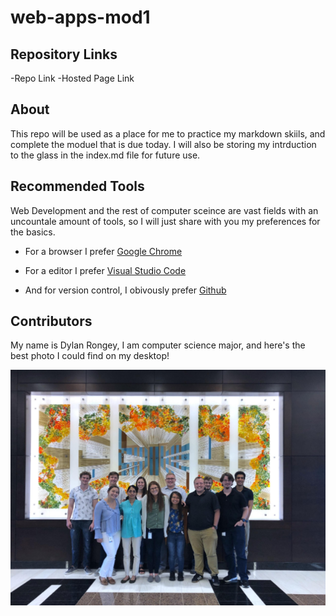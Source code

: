 # web-apps-mod1


## Repository Links

-Repo Link
-Hosted Page Link



## About
This repo will be used as a place for me to practice my markdown skiils, and complete the moduel that is due today. I will also be storing my intrduction to the glass in the index.md file for future use.


## Recommended Tools
Web Development and the rest of computer sceince are vast fields with an uncountale amount of tools, so I will just share with you my preferences for the basics.

- For a browser I prefer
 [Google Chrome](https://www.google.com/chrome/)

- For a editor I prefer
[Visual Studio Code](https://code.visualstudio.com/)

- And for version control, I obivously prefer
[Github](https://www.github.com)

## Contributors
My name is Dylan Rongey, I am computer science major, and here's the best photo I could find on my desktop!

![Me and my Coworkers](Capture.PNG)
